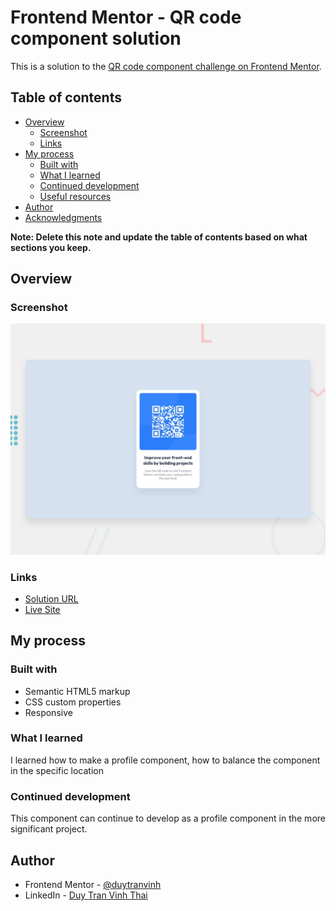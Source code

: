 # Frontend Mentor - QR code component solution

This is a solution to the [QR code component challenge on Frontend Mentor](https://www.frontendmentor.io/challenges/qr-code-component-iux_sIO_H).

## Table of contents

- [Overview](#overview)
  - [Screenshot](#screenshot)
  - [Links](#links)
- [My process](#my-process)
  - [Built with](#built-with)
  - [What I learned](#what-i-learned)
  - [Continued development](#continued-development)
  - [Useful resources](#useful-resources)
- [Author](#author)
- [Acknowledgments](#acknowledgments)

**Note: Delete this note and update the table of contents based on what sections you keep.**

## Overview

### Screenshot

![](./design/desktop-preview.jpg)

### Links

- [Solution URL](https://www.frontendmentor.io/solutions/qr-component-PwlXeq6AP)
- [Live Site](https://qr-component.web.app/)

## My process

### Built with

- Semantic HTML5 markup
- CSS custom properties
- Responsive

### What I learned

I learned how to make a profile component, how to balance the component in the specific location

### Continued development

This component can continue to develop as a profile component in the more significant project.

## Author

- Frontend Mentor - [@duytranvinh](https://www.frontendmentor.io/profile/duytranvinh)
- LinkedIn - [Duy Tran Vinh Thai](https://www.linkedin.com/in/duytran1005/)
